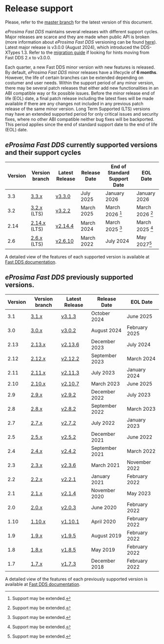 # Release support

Please, refer to the [master branch](https://github.com/eProsima/Fast-DDS/blob/master/RELEASE_SUPPORT.md) for the latest version of this document.

*eProsima Fast DDS* maintains several releases with different support cycles.
Major releases are scarce and they are made when public API is broken (more information about *eProsima Fast DDS* versioning can be found [here](https://github.com/eProsima/Fast-DDS/blob/master/VERSIONING.md)).
Latest major release is v3.0.0 (August 2024), which introduced the DDS-XTypes 1.3.
Refer to the [migration guide](https://github.com/eProsima/Fast-DDS/blob/master/UPGRADING.md) if looking for hints moving from Fast DDS 2.x to v3.0.0.

Each quarter, a new Fast DDS minor version with new features is released.
By default, *eProsima Fast DDS* minor releases have a lifecycle of **6 months**.
However, the life of certain branches can be extended depending on costumer and user needs.
Within the support period of any minor version, there may be several patch releases that either add new functionalities in an ABI compatible way or fix possible issues.
Before the minor release end of life (EOL) date, a final patch release including the latest fixes will be made available if there are any changes not included in any previous patch release of the same minor version.
Long Term Supported (LTS) versions may have an extended supported period for only critical issues and security fixes, where no other ABI compatible neither bug fixes will be backported.
This period applies since the end of standard support date to the end of life (EOL) date.

## *eProsima Fast DDS* currently supported versions and their support cycles

|Version|Version branch|Latest Release|Release Date|End of Standard Support Date|EOL Date|
|-------|--------------|--------------|------------|----------------------------|--------|
|3.3|[3.3.x](https://github.com/eProsima/Fast-DDS/tree/3.3.x)|[v3.3.0](https://github.com/eProsima/Fast-DDS/releases/tag/v3.3.0)|July 2025|January 2026|January 2026|
|3.2|[3.2.x](https://github.com/eProsima/Fast-DDS/tree/3.2.x) (LTS)|[v3.2.2](https://github.com/eProsima/Fast-DDS/releases/tag/v3.2.2)|March 2025|March 2026 [^*]|March 2026 [^*]|
|2.14|[2.14.x](https://github.com/eProsima/Fast-DDS/tree/2.14.x) (LTS)|[v2.14.4](https://github.com/eProsima/Fast-DDS/releases/tag/v2.14.4)|March 2024|March 2025 [^*]|March 2025 [^*]|
|2.6|[2.6.x](https://github.com/eProsima/Fast-DDS/tree/2.6.x) (LTS)|[v2.6.10](https://github.com/eProsima/Fast-DDS/releases/tag/v2.6.10)|March 2022|July 2024|May 2027[^*]|

[^*]: Support may be extended.

A detailed view of the features of each supported version is available at [Fast DDS documentation](https://fast-dds.docs.eprosima.com/en/latest/notes/previous_versions/supported_versions.html).

## *eProsima Fast DDS* previously supported versions.

|Version|Version branch|Latest Release|Release Date|EOL Date|
|-------|--------------|--------------|------------|--------|
|3.1|[3.1.x](https://github.com/eProsima/Fast-DDS/tree/3.1.x)|[v3.1.3](https://github.com/eProsima/Fast-DDS/releases/tag/v3.1.3)|October 2024|June 2025|
|3.0|[3.0.x](https://github.com/eProsima/Fast-DDS/tree/3.0.x)|[v3.0.2](https://github.com/eProsima/Fast-DDS/releases/tag/v3.0.2)|August 2024|February 2025|
|2.13|[2.13.x](https://github.com/eProsima/Fast-DDS/tree/2.13.x)|[v2.13.6](https://github.com/eProsima/Fast-DDS/releases/tag/v2.13.6)|December 2023|July 2024|
|2.12|[2.12.x](https://github.com/eProsima/Fast-DDS/tree/2.12.x)|[v2.12.2](https://github.com/eProsima/Fast-DDS/releases/tag/v2.12.2)|September 2023|March 2024|
|2.11|[2.11.x](https://github.com/eProsima/Fast-DDS/tree/2.11.x)|[v2.11.3](https://github.com/eProsima/Fast-DDS/releases/tag/v2.11.3)|July 2023|January 2024|
|2.10|[2.10.x](https://github.com/eProsima/Fast-DDS/tree/2.10.x)|[v2.10.7](https://github.com/eProsima/Fast-DDS/releases/tag/v2.10.7)|March 2023|June 2025|
|2.9|[2.9.x](https://github.com/eProsima/Fast-DDS/tree/2.9.x)|[v2.9.2](https://github.com/eProsima/Fast-DDS/releases/tag/v2.9.2)|December 2022|July 2023|
|2.8|[2.8.x](https://github.com/eProsima/Fast-DDS/tree/2.8.x)|[v2.8.2](https://github.com/eProsima/Fast-DDS/releases/tag/v2.8.2)|September 2022|March 2023|
|2.7|[2.7.x](https://github.com/eProsima/Fast-DDS/tree/2.7.x)|[v2.7.2](https://github.com/eProsima/Fast-DDS/releases/tag/v2.7.2)|July 2022|January 2023|
|2.5|[2.5.x](https://github.com/eProsima/Fast-DDS/tree/2.5.x)|[v2.5.2](https://github.com/eProsima/Fast-DDS/releases/tag/v2.5.2)|December 2021|June 2022|
|2.4|[2.4.x](https://github.com/eProsima/Fast-DDS/tree/2.4.x)|[v2.4.2](https://github.com/eProsima/Fast-DDS/releases/tag/v2.4.2)|September 2021|March 2022|
|2.3|[2.3.x](https://github.com/eProsima/Fast-DDS/tree/2.3.x)|[v2.3.6](https://github.com/eProsima/Fast-DDS/releases/tag/v2.3.6)|March 2021|November 2022|
|2.2|[2.2.x](https://github.com/eProsima/Fast-DDS/tree/2.2.x)|[v2.2.1](https://github.com/eProsima/Fast-DDS/releases/tag/v2.2.1)|January 2021|February 2022|
|2.1|[2.1.x](https://github.com/eProsima/Fast-DDS/tree/2.1.x)|[v2.1.4](https://github.com/eProsima/Fast-DDS/releases/tag/v2.1.4)|November 2020|May 2023|
|2.0|[2.0.x](https://github.com/eProsima/Fast-DDS/tree/2.0.x)|[v2.0.3](https://github.com/eProsima/Fast-DDS/releases/tag/v2.0.3)|June 2020|February 2022|
|1.10|[1.10.x](https://github.com/eProsima/Fast-DDS/tree/1.10.x)|[v1.10.1](https://github.com/eProsima/Fast-DDS/releases/tag/v1.10.1)|April 2020|February 2022|
|1.9|[1.9.x](https://github.com/eProsima/Fast-DDS/tree/1.9.x)|[v1.9.5](https://github.com/eProsima/Fast-DDS/releases/tag/v1.9.5)|August 2019|February 2022|
|1.8|[1.8.x](https://github.com/eProsima/Fast-DDS/tree/1.8.x)|[v1.8.5](https://github.com/eProsima/Fast-DDS/releases/tag/v1.8.5)|May 2019|February 2022|
|1.7|[1.7.x](https://github.com/eProsima/Fast-DDS/tree/1.7.x)|[v1.7.3](https://github.com/eProsima/Fast-DDS/releases/tag/v1.7.3)|December 2018|February 2022|

A detailed view of the features of each previously supported version is available at [Fast DDS documentation](https://fast-dds.docs.eprosima.com/en/latest/notes/previous_versions/previous_versions.html).
